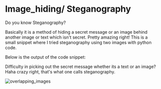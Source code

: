 # Image_hiding/ Steganography

Do you know Steganography?

Basically it is a method of hiding a secret message or an image behind another image or text which isn't secret. Pretty amazing right!
This is a small snippet where I tried steganography using two images with python code.

Below is the output of the code snippet:

Difficulty in picking out the secret message whether its a text or an image? Haha crazy right, that's what one calls steganography.


![overlapping_images](https://user-images.githubusercontent.com/66552063/122211122-005def00-cec4-11eb-82bf-4869a7921835.png)
